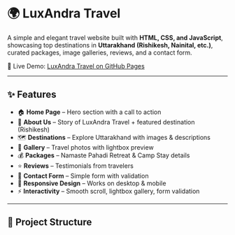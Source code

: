 # 🌍 LuxAndra Travel

A simple and elegant travel website built with **HTML, CSS, and JavaScript**, showcasing top destinations in **Uttarakhand (Rishikesh, Nainital, etc.)**, curated packages, image galleries, reviews, and a contact form.

🚀 Live Demo: [LuxAndra Travel on GitHub Pages](https://ss2414336ss-ui.github.io/Luxandra_TravelZ/)

---

## ✨ Features

- 🏠 **Home Page** – Hero section with a call to action  
- 📖 **About Us** – Story of LuxAndra Travel + featured destination (Rishikesh)  
- 🗺 **Destinations** – Explore Uttarakhand with images & descriptions  
- 📸 **Gallery** – Travel photos with lightbox preview  
- 💰 **Packages** – Namaste Pahadi Retreat & Camp Stay details  
- ⭐ **Reviews** – Testimonials from travelers  
- 📩 **Contact Form** – Simple form with validation  
- 📱 **Responsive Design** – Works on desktop & mobile  
- ⚡ **Interactivity** – Smooth scroll, lightbox gallery, form validation  

---

## 📂 Project Structure